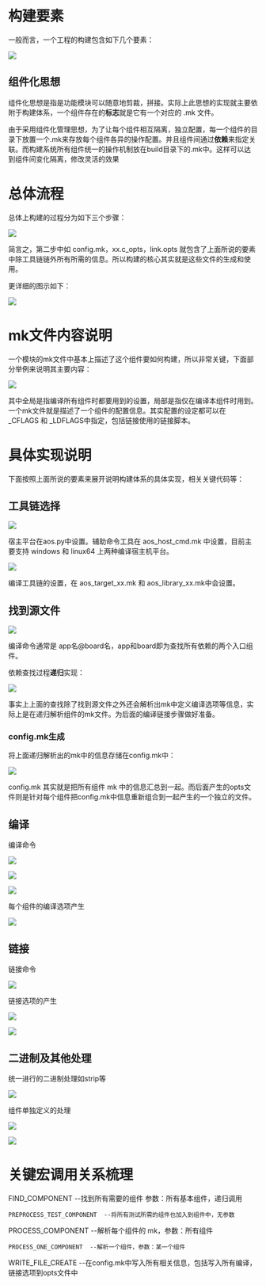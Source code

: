 # 构建要素

一般而言，一个工程的构建包含如下几个要素：

![](https://img.alicdn.com/tfs/TB1cdUAjx6I8KJjy0FgXXXXzVXa-377-257.png)

## 组件化思想

组件化思想是指是功能模块可以随意地剪裁，拼接。实际上此思想的实现就主要依附于构建体系，一个组件存在的**标志**就是它有一个对应的 .mk 文件。

由于采用组件化管理思想，为了让每个组件相互隔离，独立配置，每一个组件的目录下放置一个.mk来存放每个组件各异的操作配置。并且组件间通过**依赖**来指定关联。而构建系统所有组件统一的操作机制放在build目录下的.mk中。这样可以达到组件间变化隔离，修改灵活的效果

# 总体流程

总体上构建的过程分为如下三个步骤：

![](https://img.alicdn.com/tfs/TB1He6PjC_I8KJjy0FoXXaFnVXa-1295-445.png)

简言之，第二步中如 config.mk，xx.c_opts，link.opts 就包含了上面所说的要素中除工具链链外所有所需的信息。所以构建的核心其实就是这些文件的生成和使用。

更详细的图示如下：

![](https://img.alicdn.com/tfs/TB1W1Eejv6H8KJjy0FjXXaXepXa-1816-820.png)

# mk文件内容说明

一个模块的mk文件中基本上描述了这个组件要如何构建，所以非常关键，下面部分举例来说明其主要内容：

![](https://img.alicdn.com/tfs/TB1E5PxjwvD8KJjSsplXXaIEFXa-1073-552.png)

其中全局是指编译所有组件时都要用到的设置，局部是指仅在编译本组件时用到。一个mk文件就是描述了一个组件的配置信息。其实配置的设定都可以在 _CFLAGS 和 _LDFLAGS中指定，包括链接使用的链接脚本。

# 具体实现说明

下面按照上面所说的要素来展开说明构建体系的具体实现，相关关键代码等：

## 工具链选择

![](https://img.alicdn.com/tfs/TB1X8gvjvDH8KJjy1XcXXcpdXXa-937-348.png)

宿主平台在aos.py中设置。辅助命令工具在 aos_host_cmd.mk 中设置，目前主要支持 windows 和 linux64 上两种编译宿主机平台。

![](https://img.alicdn.com/tfs/TB1mGgdjxrI8KJjy0FpXXb5hVXa-386-132.png)

编译工具链的设置，在 aos_target_xx.mk 和 aos_library_xx.mk中会设置。

## 找到源文件

![](https://img.alicdn.com/tfs/TB19o12hiqAXuNjy1XdXXaYcVXa-1044-181.png)

编译命令通常是 app名@board名，app和board即为查找所有依赖的两个入口组件。

依赖查找过程**递归**实现：

![](https://img.alicdn.com/tfs/TB1l2BIjLDH8KJjy1XcXXcpdXXa-1098-246.png)

事实上上面的查找除了找到源文件之外还会解析出mk中定义编译选项等信息，实际上是在递归解析组件的mk文件。为后面的编译链接步骤做好准备。

### config.mk生成

将上面递归解析出的mk中的信息存储在config.mk中：

![](https://img.alicdn.com/tfs/TB1tWO7hiqAXuNjy1XdXXaYcVXa-903-59.png)

config.mk 其实就是把所有组件 mk 中的信息汇总到一起。而后面产生的opts文件则是针对每个组件把config.mk中信息重新组合到一起产生的一个独立的文件。

## 编译

编译命令

![](https://img.alicdn.com/tfs/TB15QZglZjI8KJjSsppXXXbyVXa-1279-94.png)

![](https://img.alicdn.com/tfs/TB1ucbDl3vD8KJjSsplXXaIEFXa-1481-75.png)

![](https://img.alicdn.com/tfs/TB1fSAglZjI8KJjSsppXXXbyVXa-1494-100.png)

每个组件的编译选项产生

![](https://img.alicdn.com/tfs/TB1yegUl26H8KJjSspmXXb2WXXa-1528-254.png)

## 链接

链接命令

![](https://img.alicdn.com/tfs/TB1MzQLl2DH8KJjy1XcXXcpdXXa-1274-86.png)

链接选项的产生

![](https://img.alicdn.com/tfs/TB1yz3ol8DH8KJjSspnXXbNAVXa-1521-141.png)

![](https://img.alicdn.com/tfs/TB14TPml8fH8KJjy1XbXXbLdXXa-1274-69.png)

## 二进制及其他处理

统一进行的二进制处理如strip等

![](https://img.alicdn.com/tfs/TB1SXwOl2DH8KJjy1XcXXcpdXXa-986-325.png)

组件单独定义的处理

![](https://img.alicdn.com/tfs/TB1V13Wl4rI8KJjy0FpXXb5hVXa-1095-65.png)

![](https://img.alicdn.com/tfs/TB1NO.Cl9_I8KJjy0FoXXaFnVXa-1048-23.png)

# 关键宏调用关系梳理

FIND_COMPONENT   --找到所有需要的组件 参数：所有基本组件，递归调用

    ​PREPROCESS_TEST_COMPONENT  --将所有测试所需的组件也加入到组件中，无参数

PROCESS_COMPONENT  --解析每个组件的 mk，参数：所有组件

    ​PROCESS_ONE_COMPONENT  --解析一个组件，参数：某一个组件


WRITE_FILE_CREATE  --在config.mk中写入所有相关信息，包括写入所有编译，链接选项到opts文件中

